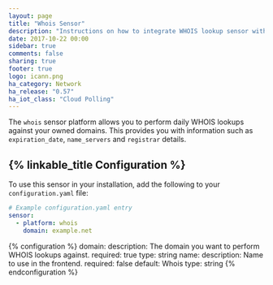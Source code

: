 ```yaml
---
layout: page
title: "Whois Sensor"
description: "Instructions on how to integrate WHOIS lookup sensor within Home Assistant."
date: 2017-10-22 00:00
sidebar: true
comments: false
sharing: true
footer: true
logo: icann.png
ha_category: Network
ha_release: "0.57"
ha_iot_class: "Cloud Polling"
---
```



The `whois` sensor platform allows you to perform daily WHOIS lookups against your owned domains. This provides you with information such as `expiration_date`, `name_servers` and `registrar` details.

## {% linkable_title Configuration %}

To use this sensor in your installation, add the following to your `configuration.yaml` file:

```yaml
# Example configuration.yaml entry
sensor:
  - platform: whois
    domain: example.net
```

{% configuration %}
  domain:
    description: The domain you want to perform WHOIS lookups against.
    required: true
    type: string
  name:
    description: Name to use in the frontend.
    required: false
    default: Whois
    type: string
{% endconfiguration %}

